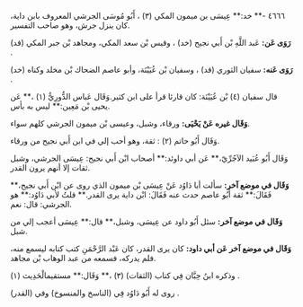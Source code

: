 ٤٦٦٦ -** خد:** عِيسَى بن ميمون المكي (٣) ، أَبُو مُوسَى الجرشي المعروف بابن داية، كان ينزل جرش، وهو صاحب التفسير.

**رَوَى عَن:** عَبد اللَّهِ بْن أَبي نجيح (خد) ، وقيس بْن سعد المكي، ومجاهد بْن جبر المكي (قد) .

**رَوَى عَنه:** سفيان الثوري (قد) ، وسفيان بْن عُيَيْنَة، وأبو عاصم الضحاك بْن مخلد وكناه (خد) .

قال سفيان (٤) بْن عُيَيْنَة: كان قارئا قرأ على ابن كثير.وَقَال عَباس الدُّورِيُّ (١) ،** عَن يحيى بْن مَعِين:** ليس به بأس.

**وَقَال غيره عَنْ يَحْيَى:** ورقاء، وشبل، وعيسى بْن ميمون الجرشي كلهم سواء.

وَقَال أَبُو حاتم (٢) : ثقة، وهو أحب إلي في ابن أَبي نجيح من ورقاء.

وَقَال أَبُو عُبَيد الآجُرِّيّ،** عَن أبي داوئد:** أصحاب ابْن أَبي نجيح: عِيسَى الجرشي، وشبل ثقات إلا أنهم يرون القدر.

**وَقَال في موضع آخر:** سألت أبا دَاوُد عَنْ عِيسَى بْن ميمون الذي روى عن ابْن أَبي نجيح،** فَقَالَ:** ثقة أَبُو عاصم حدث عنه فَقَالَ: ابْن داية يرى القدر.** قلتُ لأبي دَاوُد:** هو الجرشي: قال: نعم.

**وَقَال في موضع آخر:** سئل أَبُو داود عن عِيسَى، وشبل،** قال:** عِيسَى أعجب إلي من شبل.

**وَقَال في موضع آخر عَن أبي داود:** كان يرى القدر، كان عَبْد الرَّحْمَنِ كتب كتابه ليسمع منه، فلم يدركه، فسمعه من عبد الوهاب بْن مجاهد.

وذكره ابنُ حِبَّان فِي كتاب (الثقات) (٣) ،** وَقَال:** مستقيمالْحَدِيث (١) .

روى له أَبُو دَاوُد فِي (الناسخ والمنسوخ) وفي (القدر) .
